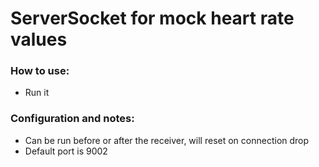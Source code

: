 # ServerSocket for mock heart rate values


### How to use:

- Run it


### Configuration and notes:

- Can be run before or after the receiver, will reset on connection drop
- Default port is 9002
